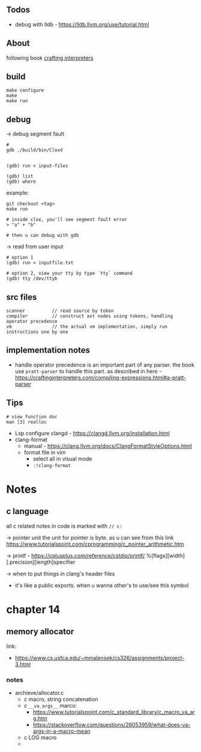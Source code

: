



## Todos

* debug with lldb - https://lldb.llvm.org/use/tutorial.html


## About

following book [crafting interpreters](https://craftinginterpreters.com/contents.html)


## build

```
make configure
make 
make run
```


## debug

-> debug segment fault

```
# 
gdb ./build/bin/Cloxd
                

(gdb) run < input-files

(gdb) list
(gdb) where
```

example:
```
git checkout <tag>
make run

# inside clox, you'll see segment fault error 
> "a" + "b"

# then u can debug with gdb
```

-> read from user input
```
# option 1
(gdb) run < inputfile.txt

# option 2, view your tty by type `tty` command
(gdb) tty /dev/ttyb
```

## src files

```
scanner          // read source by token
compiler         // construct ast nodes using tokens, handling operator precedence
vm               // the actual vm implementation, simply run instructions one by one
```


## implementation notes

* handle operator precedence is an important part of any parser. the book use `pratt-parser` to handle this part. as described in here - https://craftinginterpreters.com/compiling-expressions.html#a-pratt-parser


## Tips

```
# view function doc
man [3] realloc
```

* Lsp configure clangd - https://clangd.llvm.org/installation.html
* clang-format
    * manual - https://clang.llvm.org/docs/ClangFormatStyleOptions.html
    * format file in vim
        * select all in visual mode
        * `:!clang-format`



# Notes

## c language

all c related notes in code is marked with `// c:`

-> pointer unit
the unit for pointer is byte. as u can see from this link https://www.tutorialspoint.com/cprogramming/c_pointer_arithmetic.htm

-> printf - https://cplusplus.com/reference/cstdio/printf/
%[flags][width][.precision][length]specifier


-> when to put things in clang's header files
* it's like a public exports. when u wanna other's to use/see this symbol

# chapter 14

## memory allocator
    
link:
* https://www.cs.usfca.edu/~mmalensek/cs326/assignments/project-3.html


### notes
* archieve/allocator.c
    * c macro, string concatenation
    * c `__va_args__` marco: 
        * https://www.tutorialspoint.com/c_standard_library/c_macro_va_arg.htm
        * https://stackoverflow.com/questions/26053959/what-does-va-args-in-a-macro-mean
    * c LOG macro
    * 
    
